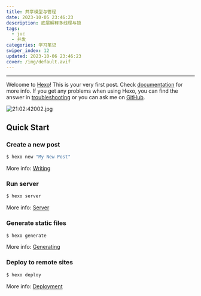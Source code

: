 ```yaml
---
title: 共享模型与管程
date: 2023-10-05 23:46:23
description: 底层解释多线程与锁
tags:
  - juc
  - 并发
categories: 学习笔记
swiper_index: 12
updated: 2023-10-06 23:46:23
cover: /img/default.avif
---
```


---
Welcome to [Hexo](https://hexo.io/)! This is your very first post. Check [documentation](https://hexo.io/docs/) for more info. If you get any problems when using Hexo, you can find the answer in [troubleshooting](https://hexo.io/docs/troubleshooting.html) or you can ask me on [GitHub](https://github.com/hexojs/hexo/issues).


![21:02:42002.jpg](https://niu.goree.tech/2024/12/15/21:02:42002.jpg)

## Quick Start

### Create a new post

```bash
$ hexo new "My New Post"
```

More info: [Writing](https://hexo.io/docs/writing.html)

### Run server

```bash
$ hexo server
```

More info: [Server](https://hexo.io/docs/server.html)

### Generate static files

```bash
$ hexo generate
```

More info: [Generating](https://hexo.io/docs/generating.html)

### Deploy to remote sites

```bash
$ hexo deploy
```

More info: [Deployment](https://hexo.io/docs/one-command-deployment.html)
